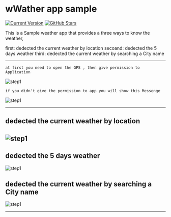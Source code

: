 wWather app sample
============
[![Current Version](https://img.shields.io/badge/version-1.0-green.svg)](https://github.com/Abdurahman-hassan/weather-app-sample)
[![GitHub Stars](https://img.shields.io/github/stars/misraX/paymob-next-java?style=social)](https://github.com/Abdurahman-hassan/weather-app-sample/stargazers)
 
This is a Sample weather app that provides a three ways to know the weather,

first: dedected the current weather by location
secoand: dedected the 5 days weather 
third: dedected the current weather by searching a City name

---

`at first you need to open the GPS , then give permission to Application`

![step1](https://i.imgur.com/BUgzVju.jpg)

`if you didn't give the permission to app you will show this Messenge`

![step1](https://i.imgur.com/X7o6I2j.jpg)

---

## dedected the current weather by location

![step1](https://i.imgur.com/L75dnZt.png)
---

## dedected the 5 days weather 

![step1](https://i.imgur.com/zhwHX7e.png)

## dedected the current weather by searching a City name

![step1](https://i.imgur.com/bzpz1k6.png)


---
